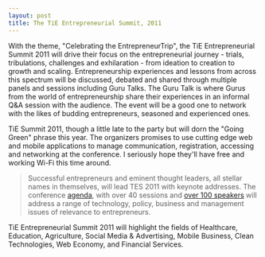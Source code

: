 ```yaml
---
layout: post
title: The TiE Entrepreneurial Summit, 2011
---
```


With the theme, "Celebrating the EntrepreneurTrip", the TiE Entrepreneurial Summit 2011 will drive their focus on the entrepreneurial journey - trials, tribulations, challenges and exhilaration - from ideation to creation to growth and scaling. Entrepreneurship experiences and lessons from across this spectrum will be discussed, debated and shared through multiple panels and sessions including Guru Talks. The Guru Talk is where Gurus from the world of entrepreneurship share their experiences in an informal Q&A session with the audience. The event will be a good one to network with the likes of budding entrepreneurs, seasoned and experienced ones.

TiE Summit 2011, though a little late to the party but will dorn the "Going Green" phrase this year. The organizers promises to use cutting edge web and mobile applications to manage communication, registration, accessing and networking at the conference. I seriously hope they'll have free and working Wi-Fi this time around.

> Successful entrepreneurs and eminent thought leaders, all stellar names in themselves, will lead TES 2011 with keynote addresses. The conference <a href="http://tes2011.com/agenda">agenda</a>, with over 40 sessions and <a href="http://tes2011.com/speakers">over 100 speakers</a> will address a range of technology, policy, business and management issues of relevance to entrepreneurs.

TiE Entrepreneurial Summit 2011 will highlight the fields of Healthcare, Education, Agriculture, Social Media & Advertising, Mobile Business, Clean Technologies, Web Economy, and Financial Services.